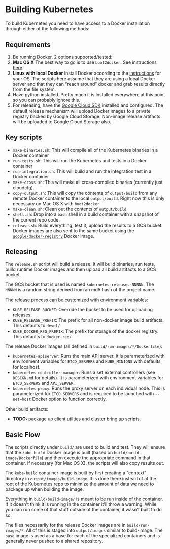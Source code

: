 # Building Kubernetes

To build Kubernetes you need to have access to a Docker installation through either of the following methods:

## Requirements

1. Be running Docker.  2 options supported/tested:
  1. **Mac OS X** The best way to go is to use `boot2docker`.  See instructions [here](https://docs.docker.com/installation/mac/).
  1. **Linux with local Docker**  Install Docker according to the [instructions](https://docs.docker.com/installation/#installation) for your OS.  The scripts here assume that they are using a local Docker server and that they can "reach around" docker and grab results directly from the file system.
1. Have python installed.  Pretty much it is installed everywhere at this point so you can probably ignore this.
1. For releasing, have the [Google Cloud SDK](https://developers.google.com/cloud/sdk/) installed and configured.  The default release mechanism will upload Docker images to a private registry backed by Google Cloud Storage.  Non-image release artifacts will be uploaded to Google Cloud Storage also.

## Key scripts

* `make-binaries.sh`: This will compile all of the Kubernetes binaries in a Docker container
* `run-tests.sh`: This will run the Kubernetes unit tests in a Docker container
* `run-integration.sh`: This will build and run the integration test in a Docker container
* `make-cross.sh`: This will make all cross-compiled binaries (currently just cloudcfg).
* `copy-output.sh`: This will copy the contents of `output/build` from any remote Docker container to the local `output/build`.  Right now this is only necessary on Mac OS X with `boot2docker`.
* `make-clean.sh`: Clean out the contents of `output/build`.
* `shell.sh`: Drop into a `bash` shell in a build container with a snapshot of the current repo code.
* `release.sh`: Build everything, test it, upload the results to a GCS bucket.  Docker images are also sent to the same bucket using the [`google/docker-registry`](https://registry.hub.docker.com/u/google/docker-registry/) Docker image.

## Releasing

The `release.sh` script will build a release.  It will build binaries, run tests, build runtime Docker images and then upload all build artifacts to a GCS bucket.

The GCS bucket that is used is named `kubernetes-releases-NNNNN`.  The `NNNNN` is a random string derived from an md5 hash of the project name.

The release process can be customized with environment variables:
* `KUBE_RELEASE_BUCKET`: Override the bucket to be used for uploading releases.
* `KUBE_RELEASE_PREFIX`: The prefix for all non-docker image build artifacts.  This defaults to `devel/`
* `KUBE_DOCKER_REG_PREFIX`: The prefix for storage of the docker registry.  This defaults to `docker-reg/`

The release Docker images (all defined in `build/run-images/*/Dockerfile`):
* `kubernetes-apiserver`: Runs the main API server. It is parameterized with environment variables for `ETCD_SERVERS` and `KUBE_MINIONS` with defaults for localhost.
* `kubernetes-controller-manager`: Runs a set external controllers (see `DESIGN.md` for details).  It is parameterized with environment variables for `ETCD_SERVERS` and `API_SERVER`.
* `kubernetes-proxy`: Runs the proxy server on each individual node.  This is parameterized for `ETCD_SERVERS` and is required to be launched with `--net=host` Docker option to function correctly.

Other build artifacts:
* **TODO:** package up client utilties and cluster bring up scripts.

## Basic Flow

The scripts directly under `build/` are used to build and test.  They will ensure that the `kube-build` Docker image is built (based on `build/build-image/Dockerfile`) and then execute the appropriate command in that container.  If necessary (for Mac OS X), the scripts will also copy results out.

The `kube-build` container image is built by first creating a "context" directory in `output/images/build-image`.  It is done there instead of at the root of the Kubernetes repo to minimize the amount of data we need to package up when building the image.

Everything in `build/build-image/` is meant to be run inside of the container.  If it doesn't think it is running in the container it'll throw a warning.  While you can run some of that stuff outside of the container, it wasn't built to do so.

The files necessarily for the release Docker images are in `build/run-images/*`.  All of this is staged into `output/images` similar to build-image.  The `base` image is used as a base for each of the specialized containers and is generally never pushed to a shared repository.
